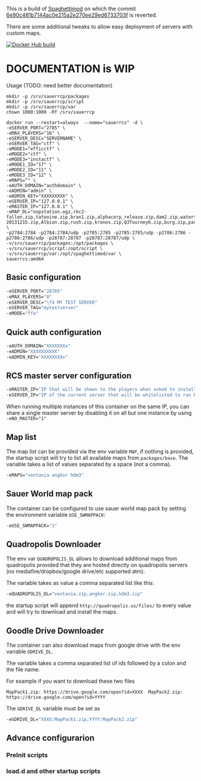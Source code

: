 This is a build of [Spaghettimod](https://github.com/pisto/spaghettimod) on which the commit [6e90c481b7144ac0e215a2e270ee29ed6733703f](https://github.com/pisto/spaghettimod/commit/6e90c481b7144ac0e215a2e270ee29ed6733703f) is reverted.

There are some additional tweaks to allow easy deployment of servers with custom maps.

[![Docker Hub build](https://dockerbuildbadges.quelltext.eu/status.svg?organization=riccardoblb&repository=spaghettimodrcs&tag=amd64)](https://hub.docker.com/r/riccardoblb/spaghettimodrcs/)

# DOCUMENTATION is WIP

Usage (TODO: need better documentation)
```
mkdir -p /srv/sauerrcp/packages
mkdir -p /srv/sauerrcp/script
mkdir -p /srv/sauerrcp/var
chown 1000:1000 -Rf /srv/sauerrcp

docker run --restart=always  --name="sauerrcs" -d \
-eSERVER_PORT="2785" \
-eMAX_PLAYERS="16" \
-eSERVER_DESC="SERVERNAME" \
-eSERVER_TAG="ctf" \
-eMODE1="efficctf" \
-eMODE2="ctf" \
-eMODE3="instactf" \
-eMODE1_ID="17" \
-eMODE2_ID="11" \
-eMODE3_ID="12" \
-eMAPS="" \
-eAUTH_DOMAIN="authdomain" \
-eADMIN="admin" \
-eADMIN_KEY="XXXXXXXXX" \
-eSERVER_IP="127.0.0.1" \
-eMASTER_IP="127.0.0.1" \
-eMAP_DL="nopstation.ogz,rkc2-fallen.zip,tatooine.zip,bran1.zip,alphacorp_release.zip,dam2.zip,watertemple.zip,steelribs.zip,dust6.zip,surreal.zip,gonads_cesspool_V2-20131215.zip,Albion.zip,rush.zip,kronos.zip,Q3Tourney6.zip,burg.zip,packages_16.zip,mordekaiser.zip" \
-p2784:2784 -p2784:2784/udp -p2785:2785 -p2785:2785/udp -p2786:2786 -p2786:2786/udp -p28787:28787 -p28787:28787/udp \
-v/srv/sauerrcp/packages:/opt/packages \
-v/srv/sauerrcp/script:/opt/script \
-v/srv/sauerrcp/var:/opt/spaghettimod/var \
sauerrcs:amd64
```

## Basic configuration

```bash
-eSERVER_PORT="28785" 
-eMAX_PLAYERS="8" 
-eSERVER_DESC="\f4 MY TEST SERVER" 
-eSERVER_TAG="mytestserver" 
-eMODE="ffa"
```

## Quick auth configuration

```bash
-eAUTH_DOMAIN="XXXXXXXx" 
-eADMIN="XXXXXXXXXX" 
-eADMIN_KEY="XXXXXXXXx" 
```

## RCS master server configuration
```bash
-eMASTER_IP="IP that will be shown to the players when asked to install RCS" 
-eSERVER_IP="IP of the current server that will be whitelisted to run RCS" 
```
When running multiple instances of this container on the same IP, you can share a single master server by disabling it on all but one instance by using  `-eNO_MASTER="1"`

## Map list
The map list can be provided via the env variable `MAP`, if nothing is provided, the startup script will try to list all available maps from `packages/base`. The variable takes a list of values separated by a space (not a comma).
```bash
-eMAPS="ventania angkor hdm3"
```


## Sauer World map pack
The container can be configured to use sauer world map pack by setting the environment variable `USE_SWMAPPACK`:
```bash
-eUSE_SWMAPPACK="1"
```

## Quadropolis Downloader
The env var `QUADROPOLIS_DL` allows to download additional maps from quadropolis provided that they are hosted directly on quadropolis servers (no mediafire/dropbox/google drive/etc supported atm).

The variable takes as value a comma separated list like this:
```bash
-eQUADROPOLIS_DL="ventania.zip,angkor.zip,hdm3.zip"
```
the startup script will append `http://quadropolis.us/files/` to every value and will try to download and install the maps.

## Goodle Drive Downloader
The container can also download maps from google drive with the env variable `GDRIVE_DL`.

The variable takes a comma separated list of ids followed by a colon and the file name.

For example if you want to download these two files

`
MapPack1.zip: https://drive.google.com/open?id=XXXX 
MapPack2.zip: https://drive.google.com/open?id=YYYY
`

The `GDRIVE_DL` variable must be set as 
```bash
-eGDRIVE_DL="XXXX:MapPack1.zip,YYYY:MapPack2.zip"
```
## Advance configurarion

### PreInit scripts
### load.d and other startup scripts
